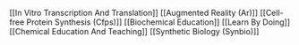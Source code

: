 [[In Vitro Transcription And Translation]]
[[Augmented Reality (Ar)]]
[[Cell-free Protein Synthesis (Cfps)]]
[[Biochemical Education]]
[[Learn By Doing]]
[[Chemical Education And Teaching]]
[[Synthetic Biology (Synbio)]]
